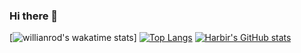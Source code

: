 ### Hi there 👋

<!--
**Harbir66/Harbir66** is a ✨ _special_ ✨ repository because its `README.md` (this file) appears on your GitHub profile.

Here are some ideas to get you started:

- 🔭 I’m currently working on ...
- 🌱 I’m currently learning ...
- 👯 I’m looking to collaborate on ...
- 🤔 I’m looking for help with ...
- 💬 Ask me about ...
- 📫 How to reach me: ...
- 😄 Pronouns: ...
- ⚡ Fun fact: ...
-->
[![willianrod's wakatime stats](https://github-readme-stats.vercel.app/api/wakatime?username=Harbir66)]
[![Top Langs](https://github-readme-stats.vercel.app/api/top-langs/?username=Harbir66&layout=compact&theme=dark)](https://github.com/Harbir66/github-readme-stats)
[![Harbir's GitHub stats](https://github-readme-stats.vercel.app/api?username=Harbir66&count_private=true&show_icons=true&theme=dark)](https://github.com/Harbir66/github-readme-stats)
